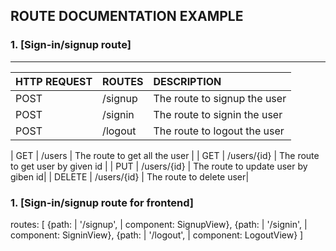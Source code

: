 ## ROUTE DOCUMENTATION EXAMPLE


### 1. [Sign-in/signup route]
---

| HTTP REQUEST| ROUTES | DESCRIPTION |
| :---        | :----  |       :--- |
| POST        | /signup        |  The route to signup the user |
| POST        | /signin        |  The route to signin the user |
| POST        | /logout        |  The route to logout the user |

| GET        | /users        |  The route to get all the user |
| GET        | /users/{id}   |  The route to get user by given id |
| PUT        | /users/{id}   |  The route to update user by giben id|
| DELETE     | /users/{id}   |  The route to delete user|


### 1. [Sign-in/signup route for frontend]

routes: [
    {path: | '/signup', | component: SignupView},
    {path: | '/signin', | component: SigninView},
    {path: | '/logout', | component: LogoutView}
]


